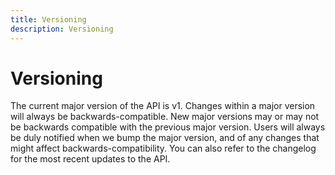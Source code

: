 ```yaml
---
title: Versioning
description: Versioning
---
```

# Versioning

The current major version of the API is v1. Changes within a major version will always be backwards-compatible. New major versions may or may not be backwards compatible with the previous major version. Users will always be duly notified when we bump the major version, and of any changes that might affect backwards-compatibility. You can also refer to the changelog for the most recent updates to the API.
